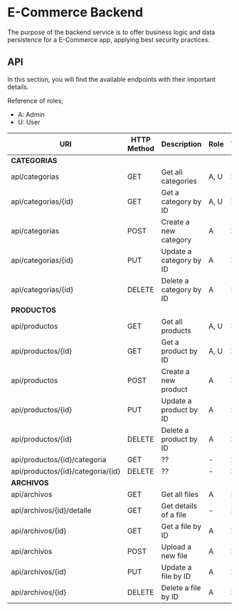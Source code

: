 # E-Commerce Backend
The purpose of the backend service is to offer business logic and data persistence for a E-Commerce app, applying best security practices.

## API
In this section, you will find the available endpoints with their important details.

Reference of roles;
- A: Admin
- U: User

|URI                 |HTTP Method|Description            |Role |Tested|
|--------------------|-----------|-----------------------|-----|------|
|**CATEGORIAS**|
|api/categorias      |GET        |Get all categories     |A, U |  ❌  |
|api/categorias/{id} |GET        |Get a category by ID   |A, U |  ❌  |
|api/categorias      |POST       |Create a new category  |A    |  ❌  |
|api/categorias/{id} |PUT        |Update a category by ID|A    |  ❌  |
|api/categorias/{id} |DELETE     |Delete a category by ID|A    |  ❌  |
|**PRODUCTOS**|
|api/productos       |GET        |Get all products       |A, U |  ❌  |
|api/productos/{id}  |GET        |Get a product by ID    |A, U |  ❌  |
|api/productos       |POST       |Create a new product   |A    |  ❌  |
|api/productos/{id}  |PUT        |Update a product by ID |A    |  ❌  |
|api/productos/{id}  |DELETE     |Delete a product by ID |A    |  ❌  |
|api/productos/{id}/categoria|GET |??                    | -   |  ❌  |
|api/productos/{id}/categoria/{id}|DELETE|??             | -   |  ❌  |
|**ARCHIVOS**|
|api/archivos        |GET        |Get all files          |A    |  ❌  |
|api/archivos/{id}/detalle |GET  |Get details of a file  |-    |  ❌  |
|api/archivos/{id}   |GET        |Get a file by ID       |A    |  ❌  |
|api/archivos        |POST       |Upload a new file      |A    |  ❌  |
|api/archivos/{id}   |PUT        |Update a file by ID    |A    |  ❌  |
|api/archivos/{id}   |DELETE     |Delete a file by ID    |A    |  ❌  |
